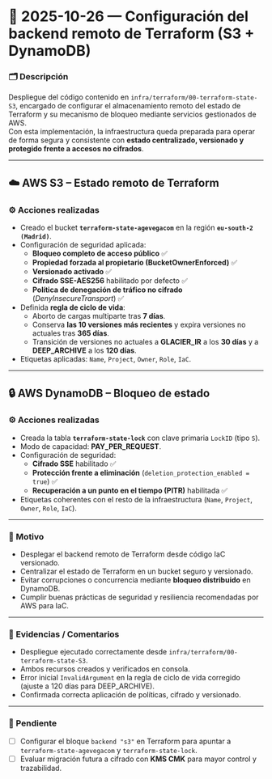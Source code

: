 # 🧩 2025-10-26 — Configuración del backend remoto de Terraform (S3 + DynamoDB)

### 🗂️ Descripción
Despliegue del código contenido en `infra/terraform/00-terraform-state-S3`, encargado de configurar el almacenamiento remoto del estado de Terraform y su mecanismo de bloqueo mediante servicios gestionados de AWS.  
Con esta implementación, la infraestructura queda preparada para operar de forma segura y consistente con **estado centralizado, versionado y protegido frente a accesos no cifrados**.

---

## ☁️ AWS S3 – Estado remoto de Terraform

### ⚙️ Acciones realizadas
- Creado el bucket **`terraform-state-agevegacom`** en la región **`eu-south-2 (Madrid)`**.  
- Configuración de seguridad aplicada:
  - **Bloqueo completo de acceso público** ✅  
  - **Propiedad forzada al propietario (BucketOwnerEnforced)** ✅  
  - **Versionado activado** ✅  
  - **Cifrado SSE-AES256** habilitado por defecto ✅  
  - **Política de denegación de tráfico no cifrado** (*DenyInsecureTransport*) ✅  
- Definida **regla de ciclo de vida**:
  - Aborto de cargas multiparte tras **7 días**.  
  - Conserva **las 10 versiones más recientes** y expira versiones no actuales tras **365 días**.  
  - Transición de versiones no actuales a **GLACIER_IR** a los **30 días** y a **DEEP_ARCHIVE** a los **120 días**.  
- Etiquetas aplicadas: `Name`, `Project`, `Owner`, `Role`, `IaC`.

---

## 🔒 AWS DynamoDB – Bloqueo de estado

### ⚙️ Acciones realizadas
- Creada la tabla **`terraform-state-lock`** con clave primaria `LockID` (tipo `S`).  
- Modo de capacidad: **PAY_PER_REQUEST**.  
- Configuración de seguridad:
  - **Cifrado SSE** habilitado ✅  
  - **Protección frente a eliminación** (`deletion_protection_enabled = true`) ✅  
  - **Recuperación a un punto en el tiempo (PITR)** habilitada ✅  
- Etiquetas coherentes con el resto de la infraestructura (`Name`, `Project`, `Owner`, `Role`, `IaC`).

---

### 🎯 Motivo
- Desplegar el backend remoto de Terraform desde código IaC versionado.  
- Centralizar el estado de Terraform en un bucket seguro y versionado.  
- Evitar corrupciones o concurrencia mediante **bloqueo distribuido** en DynamoDB.  
- Cumplir buenas prácticas de seguridad y resiliencia recomendadas por AWS para IaC.

---

### 🧾 Evidencias / Comentarios
- Despliegue ejecutado correctamente desde `infra/terraform/00-terraform-state-S3`.  
- Ambos recursos creados y verificados en consola.  
- Error inicial `InvalidArgument` en la regla de ciclo de vida corregido (ajuste a 120 días para DEEP_ARCHIVE).  
- Confirmada correcta aplicación de políticas, cifrado y versionado.  

---

### 🚧 Pendiente
- [ ] Configurar el bloque `backend "s3"` en Terraform para apuntar a `terraform-state-agevegacom` y `terraform-state-lock`.  
- [ ] Evaluar migración futura a cifrado con **KMS CMK** para mayor control y trazabilidad.  
